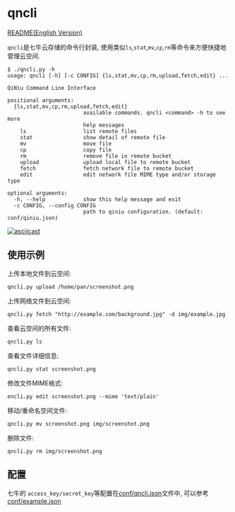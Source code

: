 # qncli

[README(English Version)](README_en.md)

`qncli`是七牛云存储的命令行封装, 使用类似`ls`,`stat`,`mv`,`cp`,`rm`等命令来方便快捷地管理云空间.

```
$ ./qncli.py -h
usage: qncli [-h] [-c CONFIG] {ls,stat,mv,cp,rm,upload,fetch,edit} ...

QiNiu Command Line Interface

positional arguments:
  {ls,stat,mv,cp,rm,upload,fetch,edit}
                        available commands. qncli <command> -h to see more
                        help messages
    ls                  list remote files
    stat                show detail of remote file
    mv                  move file
    cp                  copy file
    rm                  remove file in remote bucket
    upload              upload local file to remote bucket
    fetch               fetch network file to remote bucket
    edit                edit network file MIME type and/or storage type

optional arguments:
  -h, --help            show this help message and exit
  -c CONFIG, --config CONFIG
                        path to qiniu configuration. (default: conf/qiniu.json)
```

[![asciicast](https://asciinema.org/a/PNM6TXVYrRQxXO6e4oSUegCbS.png)](https://asciinema.org/a/PNM6TXVYrRQxXO6e4oSUegCbS)

## 使用示例

上传本地文件到云空间:

    qncli.py upload /home/pan/screenshot.png

上传网络文件到云空间:

    qncli.py fetch "http://example.com/background.jpg" -d img/example.jpg

查看云空间的所有文件:

    qncli.py ls

查看文件详细信息:

    qncli.py stat screenshot.png

修改文件MIME格式:

    encli.py edit screenshot.png --mime 'text/plain'

移动/重命名空间文件:

    qncli.py mv screenshot.png img/screenshot.png

删除文件:

    qncli.py rm img/screenshot.png

## 配置

七牛的 `access_key/secret_key`等配置在[conf/qncli.json](#)文件中,
可以参考[conf/example.json](conf/example.json)
